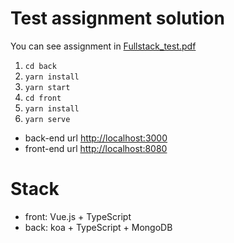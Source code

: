 # Test assignment solution

You can see assignment in [Fullstack_test.pdf](Fullstack_test.pdf)

1. `cd back`
1. `yarn install`
1. `yarn start`
1. `cd front`
1. `yarn install`
1. `yarn serve`

* back-end url [http://localhost:3000](http://localhost:3000)
* front-end url [http://localhost:8080](http://localhost:8080)

# Stack

* front: Vue.js + TypeScript
* back: koa + TypeScript + MongoDB

